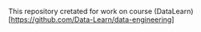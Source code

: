 This repository cretated for work on course (DataLearn)[https://github.com/Data-Learn/data-engineering]